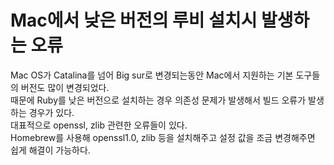 # Mac에서 낮은 버전의 루비 설치시 발생하는 오류

Mac OS가 Catalina를 넘어 Big sur로 변경되는동안 Mac에서 지원하는 기본 도구들의 버전도 많이 변경되었다.  
때문에 Ruby를 낮은 버전으로 설치하는 경우 의존성 문제가 발생해서 빌드 오류가 발생하는 경우가 있다.  
대표적으로 openssl, zlib 관련한 오류들이 있다.  
Homebrew를 사용해 openssl1.0, zlib 등을 설치해주고 설정 값을 조금 변경해주면 쉽게 해결이 가능하다.

